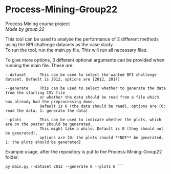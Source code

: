 # Process-Mining-Group22
Process Mining course project\
*Made by group 22*

This tool can be used to analyse the performance of 2 different methods using the BPI challenge datasets as the case study.\
To run the tool, run the main.py file. This will run all necessary files.

To give more options, 3 different optional arguments can be provided when running the main file. These are:

```angular2html
--dataset      This can be used to select the wanted BPI challenge dataset. Default is 2012, options are [2012, 2017]

--generate     This can be used to select whether to generate the data from the starting CSV file
               or whether the data should be read from a file which has already had the preprocessing done. 
               Default is 0 (the data should be read), options are [0: read the data, 1: generate the data]
               
--plots        This can be used to indicate whether the plots, which are on the poster should be generated.
               This might take a while. Default is 0 (they should not be generated), 
               options are [0: the plots should **NOT** be generated, 1: the plots should be generated] 
```
Example usage, after the repository is put to the Process-Mining-Group22 folder:
```angular2html 
py main.py --dataset 2012 --generate 0 --plots 0 ```
